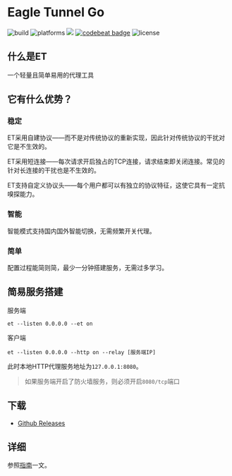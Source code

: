 <!--
 * @Author: EagleXiang
 * @LastEditors: EagleXiang
 * @Email: eagle.xiang@outlook.com
 * @Github: https://github.com/eaglexiang
 * @Date: 2019-01-29 15:00:05
 * @LastEditTime: 2019-02-21 17:56:00
 -->
# Eagle Tunnel Go

![build](https://travis-ci.org/eaglexiang/eagle.tunnel.go.svg?branch=master) ![platforms](https://img.shields.io/badge/platform-Linux|Windows|macOS-lightgrey.svg) ![](https://img.shields.io/badge/language-go-blue.svg) [![codebeat badge](https://codebeat.co/badges/cab6956f-534d-48e5-b751-35c14c777ec2)](https://codebeat.co/projects/github-com-eaglexiang-eagle-tunnel-go-master) ![license](https://img.shields.io/badge/license-MIT-black.svg)

## 什么是ET

一个轻量且简单易用的代理工具

## 它有什么优势？

### 稳定

ET采用自建协议——而不是对传统协议的重新实现，因此针对传统协议的干扰对它是不生效的。

ET采用短连接——每次请求开启独占的TCP连接，请求结束即关闭连接。常见的针对长连接的干扰也是不生效的。

ET支持自定义协议头——每个用户都可以有独立的协议特征，这使它具有一定抗嗅探能力。

### 智能

智能模式支持国内国外智能切换，无需频繁开关代理。

### 简单

配置过程能简则简，最少一分钟搭建服务，无需过多学习。

## 简易服务搭建

服务端

```shell
et --listen 0.0.0.0 --et on
```

客户端

```shell
et --listen 0.0.0.0 --http on --relay [服务端IP]
```

此时本地HTTP代理服务地址为`127.0.0.1:8080`。

> 如果服务端开启了防火墙服务，则必须开启`8080/tcp`端口

## 下载

- [Github Releases](https://github.com/eaglexiang/eagle.tunnel.go/releases)

## 详细

参照[指南](./docs/guide.md)一文。